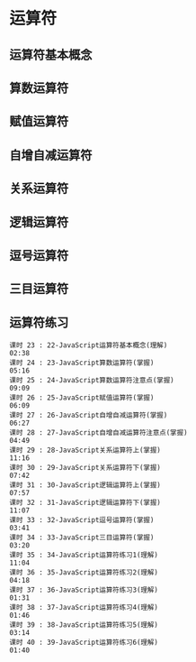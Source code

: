 # 运算符

## 运算符基本概念



## 算数运算符



## 赋值运算符



## 自增自减运算符



## 关系运算符

## 逻辑运算符



## 逗号运算符



## 三目运算符



## 运算符练习



```
课时 23 : 22-JavaScript运算符基本概念(理解)
02:38 
课时 24 : 23-JavaScript算数运算符(掌握)
05:16 
课时 25 : 24-JavaScript算数运算符注意点(掌握)
09:09 
课时 26 : 25-JavaScript赋值运算符(掌握)
06:09 
课时 27 : 26-JavaScript自增自减运算符(掌握)
06:27 
课时 28 : 27-JavaScript自增自减运算符注意点(掌握)
04:49 
课时 29 : 28-JavaScript关系运算符上(掌握)
11:16 
课时 30 : 29-JavaScript关系运算符下(掌握)
07:42 
课时 31 : 30-JavaScript逻辑运算符上(掌握)
07:57 
课时 32 : 31-JavaScript逻辑运算符下(掌握)
11:07 
课时 33 : 32-JavaScript逗号运算符(掌握)
03:41 
课时 34 : 33-JavaScript三目运算符(掌握)
03:20 
课时 35 : 34-JavaScript运算符练习1(理解)
11:04 
课时 36 : 35-JavaScript运算符练习2(理解)
04:18 
课时 37 : 36-JavaScript运算符练习3(理解)
01:31 
课时 38 : 37-JavaScript运算符练习4(理解)
01:46 
课时 39 : 38-JavaScript运算符练习5(理解)
03:14 
课时 40 : 39-JavaScript运算符练习6(理解)
01:40 

```

